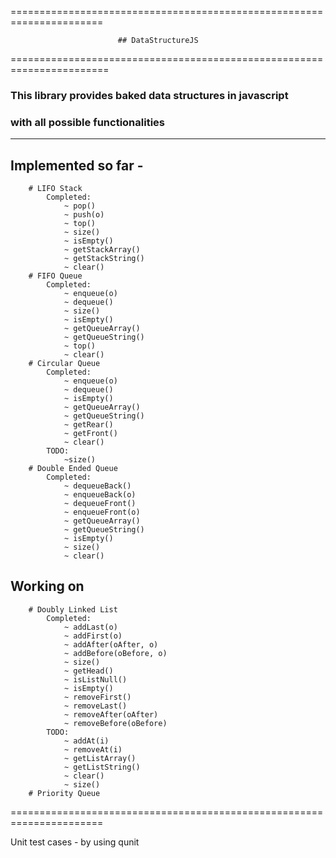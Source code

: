 ======================================================================

							## DataStructureJS
											
=======================================================================

### This library provides baked data structures in javascript
### with all possible functionalities
-----------------------------------------------------------------------

## Implemented so far - 

		# LIFO Stack
			Completed:
				~ pop()
				~ push(o)
				~ top()
				~ size()
				~ isEmpty()
				~ getStackArray()
				~ getStackString()
				~ clear()
		# FIFO Queue
			Completed:
				~ enqueue(o)
				~ dequeue()
				~ size()
				~ isEmpty()
				~ getQueueArray()
				~ getQueueString()
				~ top()
				~ clear()
		# Circular Queue
			Completed:
				~ enqueue(o)
				~ dequeue()
				~ isEmpty()
				~ getQueueArray()
				~ getQueueString()
				~ getRear()
				~ getFront()
				~ clear()
			TODO:
				~size()
		# Double Ended Queue
			Completed:
				~ dequeueBack()
				~ enqueueBack(o)
				~ dequeueFront()
				~ enqueueFront(o)
				~ getQueueArray()
				~ getQueueString()
				~ isEmpty()
				~ size()
				~ clear()

## Working on
		# Doubly Linked List
			Completed:
				~ addLast(o)
				~ addFirst(o)
				~ addAfter(oAfter, o)
				~ addBefore(oBefore, o)
				~ size()
				~ getHead()
				~ isListNull()
				~ isEmpty()
				~ removeFirst()
				~ removeLast()
				~ removeAfter(oAfter)
				~ removeBefore(oBefore)
			TODO:
				~ addAt(i)
				~ removeAt(i)
				~ getListArray()
				~ getListString()
				~ clear()
				~ size()
		# Priority Queue
		

======================================================================

Unit test cases - by using qunit